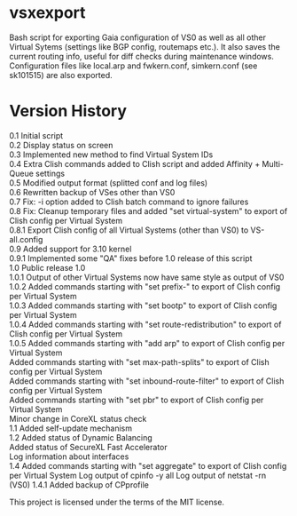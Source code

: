 # vsxexport
Bash script for exporting Gaia configuration of VS0 as well as all other Virtual Sytems (settings like BGP config, routemaps etc.). It also saves the current routing info, useful for diff checks during maintenance windows. Configuration files like local.arp and fwkern.conf, simkern.conf (see sk101515) are also exported.

# Version History

0.1   Initial script  
0.2   Display status on screen  
0.3   Implemented new method to find Virtual System IDs  
0.4   Extra Clish commands added to Clish script and added Affinity + Multi-Queue settings  
0.5   Modified output format (splitted conf and log files)  
0.6   Rewritten backup of VSes other than VS0  
0.7   Fix: -i option added to Clish batch command to ignore failures  
0.8   Fix: Cleanup temporary files and added "set virtual-system" to export of Clish config per Virtual System  
0.8.1 Export Clish config of all Virtual Systems (other than VS0) to VS-all.config  
0.9   Added support for 3.10 kernel  
0.9.1 Implemented some "QA" fixes before 1.0 release of this script  
1.0   Public release 1.0  
1.0.1  Output of other Virtual Systems now have same style as output of VS0  
1.0.2  Added commands starting with "set prefix-" to export of Clish config per Virtual System  
1.0.3  Added commands starting with "set bootp" to export of Clish config per Virtual System  
1.0.4  Added commands starting with "set route-redistribution" to export of Clish config per Virtual System  
1.0.5  Added commands starting with "add arp" to export of Clish config per Virtual System  
       Added commands starting with "set max-path-splits" to export of Clish config per Virtual System  
       Added commands starting with "set inbound-route-filter" to export of Clish config per Virtual System  
       Added commands starting with "set pbr" to export of Clish config per Virtual System  
       Minor change in CoreXL status check  
1.1    Added self-update mechanism  
1.2    Added status of Dynamic Balancing  
       Added status of SecureXL Fast Accelerator  
       Log information about interfaces  
1.4    Added commands starting with "set aggregate" to export of Clish config per Virtual System
       Log output of cpinfo -y all
       Log output of netstat -rn (VS0)
1.4.1  Added backup of CPprofile
  
This project is licensed under the terms of the MIT license.

